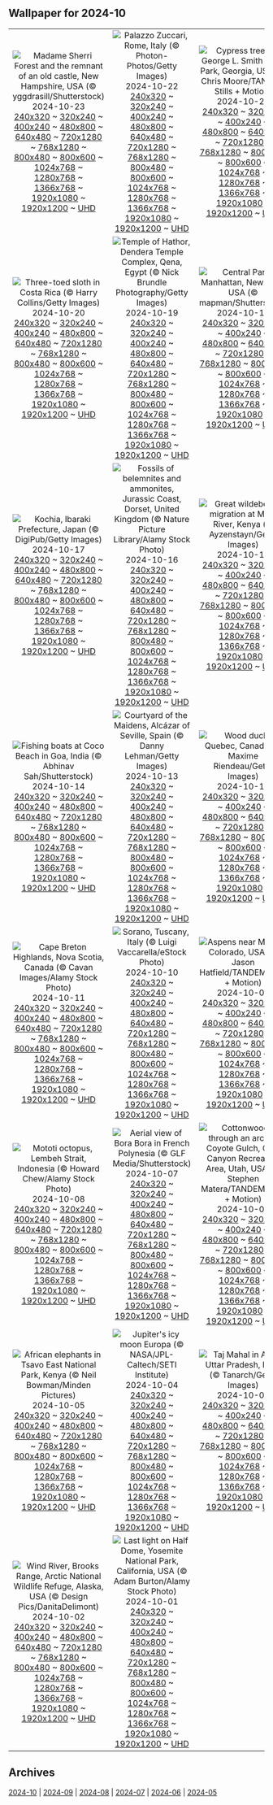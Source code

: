 ## Wallpaper for 2024-10
|      |      |      |
| :----: | :----: | :----: |
|![Madame Sherri Forest and the remnant of an old castle, New Hampshire, USA (© yggdrasill/Shutterstock)](https://www.bing.com/th?id=OHR.MadameSherriCastle_ROW2980735079_320x240.jpg)<br />2024-10-23<br />[240x320](https://www.bing.com/th?id=OHR.MadameSherriCastle_ROW2980735079_240x320.jpg) ~ [320x240](https://www.bing.com/th?id=OHR.MadameSherriCastle_ROW2980735079_320x240.jpg) ~ [400x240](https://www.bing.com/th?id=OHR.MadameSherriCastle_ROW2980735079_400x240.jpg) ~ [480x800](https://www.bing.com/th?id=OHR.MadameSherriCastle_ROW2980735079_480x800.jpg) ~ [640x480](https://www.bing.com/th?id=OHR.MadameSherriCastle_ROW2980735079_640x480.jpg) ~ [720x1280](https://www.bing.com/th?id=OHR.MadameSherriCastle_ROW2980735079_720x1280.jpg) ~ [768x1280](https://www.bing.com/th?id=OHR.MadameSherriCastle_ROW2980735079_768x1280.jpg) ~ [800x480](https://www.bing.com/th?id=OHR.MadameSherriCastle_ROW2980735079_800x480.jpg) ~ [800x600](https://www.bing.com/th?id=OHR.MadameSherriCastle_ROW2980735079_800x600.jpg) ~ [1024x768](https://www.bing.com/th?id=OHR.MadameSherriCastle_ROW2980735079_1024x768.jpg) ~ [1280x768](https://www.bing.com/th?id=OHR.MadameSherriCastle_ROW2980735079_1280x768.jpg) ~ [1366x768](https://www.bing.com/th?id=OHR.MadameSherriCastle_ROW2980735079_1366x768.jpg) ~ [1920x1080](https://www.bing.com/th?id=OHR.MadameSherriCastle_ROW2980735079_1920x1080.jpg) ~ [1920x1200](https://www.bing.com/th?id=OHR.MadameSherriCastle_ROW2980735079_1920x1200.jpg) ~ [UHD](https://www.bing.com/th?id=OHR.MadameSherriCastle_ROW2980735079_UHD.jpg)|![Palazzo Zuccari, Rome, Italy (© Photon-Photos/Getty Images)](https://www.bing.com/th?id=OHR.MonsterDoor_ROW2254969406_320x240.jpg)<br />2024-10-22<br />[240x320](https://www.bing.com/th?id=OHR.MonsterDoor_ROW2254969406_240x320.jpg) ~ [320x240](https://www.bing.com/th?id=OHR.MonsterDoor_ROW2254969406_320x240.jpg) ~ [400x240](https://www.bing.com/th?id=OHR.MonsterDoor_ROW2254969406_400x240.jpg) ~ [480x800](https://www.bing.com/th?id=OHR.MonsterDoor_ROW2254969406_480x800.jpg) ~ [640x480](https://www.bing.com/th?id=OHR.MonsterDoor_ROW2254969406_640x480.jpg) ~ [720x1280](https://www.bing.com/th?id=OHR.MonsterDoor_ROW2254969406_720x1280.jpg) ~ [768x1280](https://www.bing.com/th?id=OHR.MonsterDoor_ROW2254969406_768x1280.jpg) ~ [800x480](https://www.bing.com/th?id=OHR.MonsterDoor_ROW2254969406_800x480.jpg) ~ [800x600](https://www.bing.com/th?id=OHR.MonsterDoor_ROW2254969406_800x600.jpg) ~ [1024x768](https://www.bing.com/th?id=OHR.MonsterDoor_ROW2254969406_1024x768.jpg) ~ [1280x768](https://www.bing.com/th?id=OHR.MonsterDoor_ROW2254969406_1280x768.jpg) ~ [1366x768](https://www.bing.com/th?id=OHR.MonsterDoor_ROW2254969406_1366x768.jpg) ~ [1920x1080](https://www.bing.com/th?id=OHR.MonsterDoor_ROW2254969406_1920x1080.jpg) ~ [1920x1200](https://www.bing.com/th?id=OHR.MonsterDoor_ROW2254969406_1920x1200.jpg) ~ [UHD](https://www.bing.com/th?id=OHR.MonsterDoor_ROW2254969406_UHD.jpg)|![Cypress trees in George L. Smith State Park, Georgia, USA (© Chris Moore/TANDEM Stills + Motion)](https://www.bing.com/th?id=OHR.AutumnCypress_ROW2544482735_320x240.jpg)<br />2024-10-21<br />[240x320](https://www.bing.com/th?id=OHR.AutumnCypress_ROW2544482735_240x320.jpg) ~ [320x240](https://www.bing.com/th?id=OHR.AutumnCypress_ROW2544482735_320x240.jpg) ~ [400x240](https://www.bing.com/th?id=OHR.AutumnCypress_ROW2544482735_400x240.jpg) ~ [480x800](https://www.bing.com/th?id=OHR.AutumnCypress_ROW2544482735_480x800.jpg) ~ [640x480](https://www.bing.com/th?id=OHR.AutumnCypress_ROW2544482735_640x480.jpg) ~ [720x1280](https://www.bing.com/th?id=OHR.AutumnCypress_ROW2544482735_720x1280.jpg) ~ [768x1280](https://www.bing.com/th?id=OHR.AutumnCypress_ROW2544482735_768x1280.jpg) ~ [800x480](https://www.bing.com/th?id=OHR.AutumnCypress_ROW2544482735_800x480.jpg) ~ [800x600](https://www.bing.com/th?id=OHR.AutumnCypress_ROW2544482735_800x600.jpg) ~ [1024x768](https://www.bing.com/th?id=OHR.AutumnCypress_ROW2544482735_1024x768.jpg) ~ [1280x768](https://www.bing.com/th?id=OHR.AutumnCypress_ROW2544482735_1280x768.jpg) ~ [1366x768](https://www.bing.com/th?id=OHR.AutumnCypress_ROW2544482735_1366x768.jpg) ~ [1920x1080](https://www.bing.com/th?id=OHR.AutumnCypress_ROW2544482735_1920x1080.jpg) ~ [1920x1200](https://www.bing.com/th?id=OHR.AutumnCypress_ROW2544482735_1920x1200.jpg) ~ [UHD](https://www.bing.com/th?id=OHR.AutumnCypress_ROW2544482735_UHD.jpg)|
|![Three-toed sloth in Costa Rica (© Harry Collins/Getty Images)](https://www.bing.com/th?id=OHR.SmilingSloth_ROW2407860543_320x240.jpg)<br />2024-10-20<br />[240x320](https://www.bing.com/th?id=OHR.SmilingSloth_ROW2407860543_240x320.jpg) ~ [320x240](https://www.bing.com/th?id=OHR.SmilingSloth_ROW2407860543_320x240.jpg) ~ [400x240](https://www.bing.com/th?id=OHR.SmilingSloth_ROW2407860543_400x240.jpg) ~ [480x800](https://www.bing.com/th?id=OHR.SmilingSloth_ROW2407860543_480x800.jpg) ~ [640x480](https://www.bing.com/th?id=OHR.SmilingSloth_ROW2407860543_640x480.jpg) ~ [720x1280](https://www.bing.com/th?id=OHR.SmilingSloth_ROW2407860543_720x1280.jpg) ~ [768x1280](https://www.bing.com/th?id=OHR.SmilingSloth_ROW2407860543_768x1280.jpg) ~ [800x480](https://www.bing.com/th?id=OHR.SmilingSloth_ROW2407860543_800x480.jpg) ~ [800x600](https://www.bing.com/th?id=OHR.SmilingSloth_ROW2407860543_800x600.jpg) ~ [1024x768](https://www.bing.com/th?id=OHR.SmilingSloth_ROW2407860543_1024x768.jpg) ~ [1280x768](https://www.bing.com/th?id=OHR.SmilingSloth_ROW2407860543_1280x768.jpg) ~ [1366x768](https://www.bing.com/th?id=OHR.SmilingSloth_ROW2407860543_1366x768.jpg) ~ [1920x1080](https://www.bing.com/th?id=OHR.SmilingSloth_ROW2407860543_1920x1080.jpg) ~ [1920x1200](https://www.bing.com/th?id=OHR.SmilingSloth_ROW2407860543_1920x1200.jpg) ~ [UHD](https://www.bing.com/th?id=OHR.SmilingSloth_ROW2407860543_UHD.jpg)|![Temple of Hathor, Dendera Temple Complex, Qena, Egypt (© Nick Brundle Photography/Getty Images)](https://www.bing.com/th?id=OHR.DenderaTemple_ROW1565970744_320x240.jpg)<br />2024-10-19<br />[240x320](https://www.bing.com/th?id=OHR.DenderaTemple_ROW1565970744_240x320.jpg) ~ [320x240](https://www.bing.com/th?id=OHR.DenderaTemple_ROW1565970744_320x240.jpg) ~ [400x240](https://www.bing.com/th?id=OHR.DenderaTemple_ROW1565970744_400x240.jpg) ~ [480x800](https://www.bing.com/th?id=OHR.DenderaTemple_ROW1565970744_480x800.jpg) ~ [640x480](https://www.bing.com/th?id=OHR.DenderaTemple_ROW1565970744_640x480.jpg) ~ [720x1280](https://www.bing.com/th?id=OHR.DenderaTemple_ROW1565970744_720x1280.jpg) ~ [768x1280](https://www.bing.com/th?id=OHR.DenderaTemple_ROW1565970744_768x1280.jpg) ~ [800x480](https://www.bing.com/th?id=OHR.DenderaTemple_ROW1565970744_800x480.jpg) ~ [800x600](https://www.bing.com/th?id=OHR.DenderaTemple_ROW1565970744_800x600.jpg) ~ [1024x768](https://www.bing.com/th?id=OHR.DenderaTemple_ROW1565970744_1024x768.jpg) ~ [1280x768](https://www.bing.com/th?id=OHR.DenderaTemple_ROW1565970744_1280x768.jpg) ~ [1366x768](https://www.bing.com/th?id=OHR.DenderaTemple_ROW1565970744_1366x768.jpg) ~ [1920x1080](https://www.bing.com/th?id=OHR.DenderaTemple_ROW1565970744_1920x1080.jpg) ~ [1920x1200](https://www.bing.com/th?id=OHR.DenderaTemple_ROW1565970744_1920x1200.jpg) ~ [UHD](https://www.bing.com/th?id=OHR.DenderaTemple_ROW1565970744_UHD.jpg)|![Central Park, Manhattan, New York, USA (© mapman/Shutterstock)](https://www.bing.com/th?id=OHR.CentralParkAutumn_ROW2004726043_320x240.jpg)<br />2024-10-18<br />[240x320](https://www.bing.com/th?id=OHR.CentralParkAutumn_ROW2004726043_240x320.jpg) ~ [320x240](https://www.bing.com/th?id=OHR.CentralParkAutumn_ROW2004726043_320x240.jpg) ~ [400x240](https://www.bing.com/th?id=OHR.CentralParkAutumn_ROW2004726043_400x240.jpg) ~ [480x800](https://www.bing.com/th?id=OHR.CentralParkAutumn_ROW2004726043_480x800.jpg) ~ [640x480](https://www.bing.com/th?id=OHR.CentralParkAutumn_ROW2004726043_640x480.jpg) ~ [720x1280](https://www.bing.com/th?id=OHR.CentralParkAutumn_ROW2004726043_720x1280.jpg) ~ [768x1280](https://www.bing.com/th?id=OHR.CentralParkAutumn_ROW2004726043_768x1280.jpg) ~ [800x480](https://www.bing.com/th?id=OHR.CentralParkAutumn_ROW2004726043_800x480.jpg) ~ [800x600](https://www.bing.com/th?id=OHR.CentralParkAutumn_ROW2004726043_800x600.jpg) ~ [1024x768](https://www.bing.com/th?id=OHR.CentralParkAutumn_ROW2004726043_1024x768.jpg) ~ [1280x768](https://www.bing.com/th?id=OHR.CentralParkAutumn_ROW2004726043_1280x768.jpg) ~ [1366x768](https://www.bing.com/th?id=OHR.CentralParkAutumn_ROW2004726043_1366x768.jpg) ~ [1920x1080](https://www.bing.com/th?id=OHR.CentralParkAutumn_ROW2004726043_1920x1080.jpg) ~ [1920x1200](https://www.bing.com/th?id=OHR.CentralParkAutumn_ROW2004726043_1920x1200.jpg) ~ [UHD](https://www.bing.com/th?id=OHR.CentralParkAutumn_ROW2004726043_UHD.jpg)|
|![Kochia, Ibaraki Prefecture, Japan (© DigiPub/Getty Images)](https://www.bing.com/th?id=OHR.KochiaJapan_ROW2709910683_320x240.jpg)<br />2024-10-17<br />[240x320](https://www.bing.com/th?id=OHR.KochiaJapan_ROW2709910683_240x320.jpg) ~ [320x240](https://www.bing.com/th?id=OHR.KochiaJapan_ROW2709910683_320x240.jpg) ~ [400x240](https://www.bing.com/th?id=OHR.KochiaJapan_ROW2709910683_400x240.jpg) ~ [480x800](https://www.bing.com/th?id=OHR.KochiaJapan_ROW2709910683_480x800.jpg) ~ [640x480](https://www.bing.com/th?id=OHR.KochiaJapan_ROW2709910683_640x480.jpg) ~ [720x1280](https://www.bing.com/th?id=OHR.KochiaJapan_ROW2709910683_720x1280.jpg) ~ [768x1280](https://www.bing.com/th?id=OHR.KochiaJapan_ROW2709910683_768x1280.jpg) ~ [800x480](https://www.bing.com/th?id=OHR.KochiaJapan_ROW2709910683_800x480.jpg) ~ [800x600](https://www.bing.com/th?id=OHR.KochiaJapan_ROW2709910683_800x600.jpg) ~ [1024x768](https://www.bing.com/th?id=OHR.KochiaJapan_ROW2709910683_1024x768.jpg) ~ [1280x768](https://www.bing.com/th?id=OHR.KochiaJapan_ROW2709910683_1280x768.jpg) ~ [1366x768](https://www.bing.com/th?id=OHR.KochiaJapan_ROW2709910683_1366x768.jpg) ~ [1920x1080](https://www.bing.com/th?id=OHR.KochiaJapan_ROW2709910683_1920x1080.jpg) ~ [1920x1200](https://www.bing.com/th?id=OHR.KochiaJapan_ROW2709910683_1920x1200.jpg) ~ [UHD](https://www.bing.com/th?id=OHR.KochiaJapan_ROW2709910683_UHD.jpg)|![Fossils of belemnites and ammonites, Jurassic Coast, Dorset, United Kingdom (© Nature Picture Library/Alamy Stock Photo)](https://www.bing.com/th?id=OHR.FossilsDorset_ROW2405674098_320x240.jpg)<br />2024-10-16<br />[240x320](https://www.bing.com/th?id=OHR.FossilsDorset_ROW2405674098_240x320.jpg) ~ [320x240](https://www.bing.com/th?id=OHR.FossilsDorset_ROW2405674098_320x240.jpg) ~ [400x240](https://www.bing.com/th?id=OHR.FossilsDorset_ROW2405674098_400x240.jpg) ~ [480x800](https://www.bing.com/th?id=OHR.FossilsDorset_ROW2405674098_480x800.jpg) ~ [640x480](https://www.bing.com/th?id=OHR.FossilsDorset_ROW2405674098_640x480.jpg) ~ [720x1280](https://www.bing.com/th?id=OHR.FossilsDorset_ROW2405674098_720x1280.jpg) ~ [768x1280](https://www.bing.com/th?id=OHR.FossilsDorset_ROW2405674098_768x1280.jpg) ~ [800x480](https://www.bing.com/th?id=OHR.FossilsDorset_ROW2405674098_800x480.jpg) ~ [800x600](https://www.bing.com/th?id=OHR.FossilsDorset_ROW2405674098_800x600.jpg) ~ [1024x768](https://www.bing.com/th?id=OHR.FossilsDorset_ROW2405674098_1024x768.jpg) ~ [1280x768](https://www.bing.com/th?id=OHR.FossilsDorset_ROW2405674098_1280x768.jpg) ~ [1366x768](https://www.bing.com/th?id=OHR.FossilsDorset_ROW2405674098_1366x768.jpg) ~ [1920x1080](https://www.bing.com/th?id=OHR.FossilsDorset_ROW2405674098_1920x1080.jpg) ~ [1920x1200](https://www.bing.com/th?id=OHR.FossilsDorset_ROW2405674098_1920x1200.jpg) ~ [UHD](https://www.bing.com/th?id=OHR.FossilsDorset_ROW2405674098_UHD.jpg)|![Great wildebeest migration at Mara River, Kenya (© Ayzenstayn/Getty Images)](https://www.bing.com/th?id=OHR.MaraMigration_ROW5831345808_320x240.jpg)<br />2024-10-15<br />[240x320](https://www.bing.com/th?id=OHR.MaraMigration_ROW5831345808_240x320.jpg) ~ [320x240](https://www.bing.com/th?id=OHR.MaraMigration_ROW5831345808_320x240.jpg) ~ [400x240](https://www.bing.com/th?id=OHR.MaraMigration_ROW5831345808_400x240.jpg) ~ [480x800](https://www.bing.com/th?id=OHR.MaraMigration_ROW5831345808_480x800.jpg) ~ [640x480](https://www.bing.com/th?id=OHR.MaraMigration_ROW5831345808_640x480.jpg) ~ [720x1280](https://www.bing.com/th?id=OHR.MaraMigration_ROW5831345808_720x1280.jpg) ~ [768x1280](https://www.bing.com/th?id=OHR.MaraMigration_ROW5831345808_768x1280.jpg) ~ [800x480](https://www.bing.com/th?id=OHR.MaraMigration_ROW5831345808_800x480.jpg) ~ [800x600](https://www.bing.com/th?id=OHR.MaraMigration_ROW5831345808_800x600.jpg) ~ [1024x768](https://www.bing.com/th?id=OHR.MaraMigration_ROW5831345808_1024x768.jpg) ~ [1280x768](https://www.bing.com/th?id=OHR.MaraMigration_ROW5831345808_1280x768.jpg) ~ [1366x768](https://www.bing.com/th?id=OHR.MaraMigration_ROW5831345808_1366x768.jpg) ~ [1920x1080](https://www.bing.com/th?id=OHR.MaraMigration_ROW5831345808_1920x1080.jpg) ~ [1920x1200](https://www.bing.com/th?id=OHR.MaraMigration_ROW5831345808_1920x1200.jpg) ~ [UHD](https://www.bing.com/th?id=OHR.MaraMigration_ROW5831345808_UHD.jpg)|
|![Fishing boats at Coco Beach in Goa, India (© Abhinav Sah/Shutterstock)](https://www.bing.com/th?id=OHR.CocoBeach_ROW1563343376_320x240.jpg)<br />2024-10-14<br />[240x320](https://www.bing.com/th?id=OHR.CocoBeach_ROW1563343376_240x320.jpg) ~ [320x240](https://www.bing.com/th?id=OHR.CocoBeach_ROW1563343376_320x240.jpg) ~ [400x240](https://www.bing.com/th?id=OHR.CocoBeach_ROW1563343376_400x240.jpg) ~ [480x800](https://www.bing.com/th?id=OHR.CocoBeach_ROW1563343376_480x800.jpg) ~ [640x480](https://www.bing.com/th?id=OHR.CocoBeach_ROW1563343376_640x480.jpg) ~ [720x1280](https://www.bing.com/th?id=OHR.CocoBeach_ROW1563343376_720x1280.jpg) ~ [768x1280](https://www.bing.com/th?id=OHR.CocoBeach_ROW1563343376_768x1280.jpg) ~ [800x480](https://www.bing.com/th?id=OHR.CocoBeach_ROW1563343376_800x480.jpg) ~ [800x600](https://www.bing.com/th?id=OHR.CocoBeach_ROW1563343376_800x600.jpg) ~ [1024x768](https://www.bing.com/th?id=OHR.CocoBeach_ROW1563343376_1024x768.jpg) ~ [1280x768](https://www.bing.com/th?id=OHR.CocoBeach_ROW1563343376_1280x768.jpg) ~ [1366x768](https://www.bing.com/th?id=OHR.CocoBeach_ROW1563343376_1366x768.jpg) ~ [1920x1080](https://www.bing.com/th?id=OHR.CocoBeach_ROW1563343376_1920x1080.jpg) ~ [1920x1200](https://www.bing.com/th?id=OHR.CocoBeach_ROW1563343376_1920x1200.jpg) ~ [UHD](https://www.bing.com/th?id=OHR.CocoBeach_ROW1563343376_UHD.jpg)|![Courtyard of the Maidens, Alcázar of Seville, Spain (© Danny Lehman/Getty Images)](https://www.bing.com/th?id=OHR.AlcazarSeville_ROW0922888067_320x240.jpg)<br />2024-10-13<br />[240x320](https://www.bing.com/th?id=OHR.AlcazarSeville_ROW0922888067_240x320.jpg) ~ [320x240](https://www.bing.com/th?id=OHR.AlcazarSeville_ROW0922888067_320x240.jpg) ~ [400x240](https://www.bing.com/th?id=OHR.AlcazarSeville_ROW0922888067_400x240.jpg) ~ [480x800](https://www.bing.com/th?id=OHR.AlcazarSeville_ROW0922888067_480x800.jpg) ~ [640x480](https://www.bing.com/th?id=OHR.AlcazarSeville_ROW0922888067_640x480.jpg) ~ [720x1280](https://www.bing.com/th?id=OHR.AlcazarSeville_ROW0922888067_720x1280.jpg) ~ [768x1280](https://www.bing.com/th?id=OHR.AlcazarSeville_ROW0922888067_768x1280.jpg) ~ [800x480](https://www.bing.com/th?id=OHR.AlcazarSeville_ROW0922888067_800x480.jpg) ~ [800x600](https://www.bing.com/th?id=OHR.AlcazarSeville_ROW0922888067_800x600.jpg) ~ [1024x768](https://www.bing.com/th?id=OHR.AlcazarSeville_ROW0922888067_1024x768.jpg) ~ [1280x768](https://www.bing.com/th?id=OHR.AlcazarSeville_ROW0922888067_1280x768.jpg) ~ [1366x768](https://www.bing.com/th?id=OHR.AlcazarSeville_ROW0922888067_1366x768.jpg) ~ [1920x1080](https://www.bing.com/th?id=OHR.AlcazarSeville_ROW0922888067_1920x1080.jpg) ~ [1920x1200](https://www.bing.com/th?id=OHR.AlcazarSeville_ROW0922888067_1920x1200.jpg) ~ [UHD](https://www.bing.com/th?id=OHR.AlcazarSeville_ROW0922888067_UHD.jpg)|![Wood duck, Quebec, Canada (© Maxime Riendeau/Getty Images)](https://www.bing.com/th?id=OHR.QuebecDuck_ROW0409459903_320x240.jpg)<br />2024-10-12<br />[240x320](https://www.bing.com/th?id=OHR.QuebecDuck_ROW0409459903_240x320.jpg) ~ [320x240](https://www.bing.com/th?id=OHR.QuebecDuck_ROW0409459903_320x240.jpg) ~ [400x240](https://www.bing.com/th?id=OHR.QuebecDuck_ROW0409459903_400x240.jpg) ~ [480x800](https://www.bing.com/th?id=OHR.QuebecDuck_ROW0409459903_480x800.jpg) ~ [640x480](https://www.bing.com/th?id=OHR.QuebecDuck_ROW0409459903_640x480.jpg) ~ [720x1280](https://www.bing.com/th?id=OHR.QuebecDuck_ROW0409459903_720x1280.jpg) ~ [768x1280](https://www.bing.com/th?id=OHR.QuebecDuck_ROW0409459903_768x1280.jpg) ~ [800x480](https://www.bing.com/th?id=OHR.QuebecDuck_ROW0409459903_800x480.jpg) ~ [800x600](https://www.bing.com/th?id=OHR.QuebecDuck_ROW0409459903_800x600.jpg) ~ [1024x768](https://www.bing.com/th?id=OHR.QuebecDuck_ROW0409459903_1024x768.jpg) ~ [1280x768](https://www.bing.com/th?id=OHR.QuebecDuck_ROW0409459903_1280x768.jpg) ~ [1366x768](https://www.bing.com/th?id=OHR.QuebecDuck_ROW0409459903_1366x768.jpg) ~ [1920x1080](https://www.bing.com/th?id=OHR.QuebecDuck_ROW0409459903_1920x1080.jpg) ~ [1920x1200](https://www.bing.com/th?id=OHR.QuebecDuck_ROW0409459903_1920x1200.jpg) ~ [UHD](https://www.bing.com/th?id=OHR.QuebecDuck_ROW0409459903_UHD.jpg)|
|![Cape Breton Highlands, Nova Scotia, Canada (© Cavan Images/Alamy Stock Photo)](https://www.bing.com/th?id=OHR.CelticColours_ROW3861704608_320x240.jpg)<br />2024-10-11<br />[240x320](https://www.bing.com/th?id=OHR.CelticColours_ROW3861704608_240x320.jpg) ~ [320x240](https://www.bing.com/th?id=OHR.CelticColours_ROW3861704608_320x240.jpg) ~ [400x240](https://www.bing.com/th?id=OHR.CelticColours_ROW3861704608_400x240.jpg) ~ [480x800](https://www.bing.com/th?id=OHR.CelticColours_ROW3861704608_480x800.jpg) ~ [640x480](https://www.bing.com/th?id=OHR.CelticColours_ROW3861704608_640x480.jpg) ~ [720x1280](https://www.bing.com/th?id=OHR.CelticColours_ROW3861704608_720x1280.jpg) ~ [768x1280](https://www.bing.com/th?id=OHR.CelticColours_ROW3861704608_768x1280.jpg) ~ [800x480](https://www.bing.com/th?id=OHR.CelticColours_ROW3861704608_800x480.jpg) ~ [800x600](https://www.bing.com/th?id=OHR.CelticColours_ROW3861704608_800x600.jpg) ~ [1024x768](https://www.bing.com/th?id=OHR.CelticColours_ROW3861704608_1024x768.jpg) ~ [1280x768](https://www.bing.com/th?id=OHR.CelticColours_ROW3861704608_1280x768.jpg) ~ [1366x768](https://www.bing.com/th?id=OHR.CelticColours_ROW3861704608_1366x768.jpg) ~ [1920x1080](https://www.bing.com/th?id=OHR.CelticColours_ROW3861704608_1920x1080.jpg) ~ [1920x1200](https://www.bing.com/th?id=OHR.CelticColours_ROW3861704608_1920x1200.jpg) ~ [UHD](https://www.bing.com/th?id=OHR.CelticColours_ROW3861704608_UHD.jpg)|![Sorano, Tuscany, Italy (© Luigi Vaccarella/eStock Photo)](https://www.bing.com/th?id=OHR.SoranoItaly_ROW9659332544_320x240.jpg)<br />2024-10-10<br />[240x320](https://www.bing.com/th?id=OHR.SoranoItaly_ROW9659332544_240x320.jpg) ~ [320x240](https://www.bing.com/th?id=OHR.SoranoItaly_ROW9659332544_320x240.jpg) ~ [400x240](https://www.bing.com/th?id=OHR.SoranoItaly_ROW9659332544_400x240.jpg) ~ [480x800](https://www.bing.com/th?id=OHR.SoranoItaly_ROW9659332544_480x800.jpg) ~ [640x480](https://www.bing.com/th?id=OHR.SoranoItaly_ROW9659332544_640x480.jpg) ~ [720x1280](https://www.bing.com/th?id=OHR.SoranoItaly_ROW9659332544_720x1280.jpg) ~ [768x1280](https://www.bing.com/th?id=OHR.SoranoItaly_ROW9659332544_768x1280.jpg) ~ [800x480](https://www.bing.com/th?id=OHR.SoranoItaly_ROW9659332544_800x480.jpg) ~ [800x600](https://www.bing.com/th?id=OHR.SoranoItaly_ROW9659332544_800x600.jpg) ~ [1024x768](https://www.bing.com/th?id=OHR.SoranoItaly_ROW9659332544_1024x768.jpg) ~ [1280x768](https://www.bing.com/th?id=OHR.SoranoItaly_ROW9659332544_1280x768.jpg) ~ [1366x768](https://www.bing.com/th?id=OHR.SoranoItaly_ROW9659332544_1366x768.jpg) ~ [1920x1080](https://www.bing.com/th?id=OHR.SoranoItaly_ROW9659332544_1920x1080.jpg) ~ [1920x1200](https://www.bing.com/th?id=OHR.SoranoItaly_ROW9659332544_1920x1200.jpg) ~ [UHD](https://www.bing.com/th?id=OHR.SoranoItaly_ROW9659332544_UHD.jpg)|![Aspens near Marble, Colorado, USA (© Jason Hatfield/TANDEM Stills + Motion)](https://www.bing.com/th?id=OHR.AspensColorado_ROW9309949443_320x240.jpg)<br />2024-10-09<br />[240x320](https://www.bing.com/th?id=OHR.AspensColorado_ROW9309949443_240x320.jpg) ~ [320x240](https://www.bing.com/th?id=OHR.AspensColorado_ROW9309949443_320x240.jpg) ~ [400x240](https://www.bing.com/th?id=OHR.AspensColorado_ROW9309949443_400x240.jpg) ~ [480x800](https://www.bing.com/th?id=OHR.AspensColorado_ROW9309949443_480x800.jpg) ~ [640x480](https://www.bing.com/th?id=OHR.AspensColorado_ROW9309949443_640x480.jpg) ~ [720x1280](https://www.bing.com/th?id=OHR.AspensColorado_ROW9309949443_720x1280.jpg) ~ [768x1280](https://www.bing.com/th?id=OHR.AspensColorado_ROW9309949443_768x1280.jpg) ~ [800x480](https://www.bing.com/th?id=OHR.AspensColorado_ROW9309949443_800x480.jpg) ~ [800x600](https://www.bing.com/th?id=OHR.AspensColorado_ROW9309949443_800x600.jpg) ~ [1024x768](https://www.bing.com/th?id=OHR.AspensColorado_ROW9309949443_1024x768.jpg) ~ [1280x768](https://www.bing.com/th?id=OHR.AspensColorado_ROW9309949443_1280x768.jpg) ~ [1366x768](https://www.bing.com/th?id=OHR.AspensColorado_ROW9309949443_1366x768.jpg) ~ [1920x1080](https://www.bing.com/th?id=OHR.AspensColorado_ROW9309949443_1920x1080.jpg) ~ [1920x1200](https://www.bing.com/th?id=OHR.AspensColorado_ROW9309949443_1920x1200.jpg) ~ [UHD](https://www.bing.com/th?id=OHR.AspensColorado_ROW9309949443_UHD.jpg)|
|![Mototi octopus, Lembeh Strait, Indonesia (© Howard Chew/Alamy Stock Photo)](https://www.bing.com/th?id=OHR.MototiOctopus_ROW8930489347_320x240.jpg)<br />2024-10-08<br />[240x320](https://www.bing.com/th?id=OHR.MototiOctopus_ROW8930489347_240x320.jpg) ~ [320x240](https://www.bing.com/th?id=OHR.MototiOctopus_ROW8930489347_320x240.jpg) ~ [400x240](https://www.bing.com/th?id=OHR.MototiOctopus_ROW8930489347_400x240.jpg) ~ [480x800](https://www.bing.com/th?id=OHR.MototiOctopus_ROW8930489347_480x800.jpg) ~ [640x480](https://www.bing.com/th?id=OHR.MototiOctopus_ROW8930489347_640x480.jpg) ~ [720x1280](https://www.bing.com/th?id=OHR.MototiOctopus_ROW8930489347_720x1280.jpg) ~ [768x1280](https://www.bing.com/th?id=OHR.MototiOctopus_ROW8930489347_768x1280.jpg) ~ [800x480](https://www.bing.com/th?id=OHR.MototiOctopus_ROW8930489347_800x480.jpg) ~ [800x600](https://www.bing.com/th?id=OHR.MototiOctopus_ROW8930489347_800x600.jpg) ~ [1024x768](https://www.bing.com/th?id=OHR.MototiOctopus_ROW8930489347_1024x768.jpg) ~ [1280x768](https://www.bing.com/th?id=OHR.MototiOctopus_ROW8930489347_1280x768.jpg) ~ [1366x768](https://www.bing.com/th?id=OHR.MototiOctopus_ROW8930489347_1366x768.jpg) ~ [1920x1080](https://www.bing.com/th?id=OHR.MototiOctopus_ROW8930489347_1920x1080.jpg) ~ [1920x1200](https://www.bing.com/th?id=OHR.MototiOctopus_ROW8930489347_1920x1200.jpg) ~ [UHD](https://www.bing.com/th?id=OHR.MototiOctopus_ROW8930489347_UHD.jpg)|![Aerial view of Bora Bora in French Polynesia (© GLF Media/Shutterstock)](https://www.bing.com/th?id=OHR.BoraPapeete_ROW2749253003_320x240.jpg)<br />2024-10-07<br />[240x320](https://www.bing.com/th?id=OHR.BoraPapeete_ROW2749253003_240x320.jpg) ~ [320x240](https://www.bing.com/th?id=OHR.BoraPapeete_ROW2749253003_320x240.jpg) ~ [400x240](https://www.bing.com/th?id=OHR.BoraPapeete_ROW2749253003_400x240.jpg) ~ [480x800](https://www.bing.com/th?id=OHR.BoraPapeete_ROW2749253003_480x800.jpg) ~ [640x480](https://www.bing.com/th?id=OHR.BoraPapeete_ROW2749253003_640x480.jpg) ~ [720x1280](https://www.bing.com/th?id=OHR.BoraPapeete_ROW2749253003_720x1280.jpg) ~ [768x1280](https://www.bing.com/th?id=OHR.BoraPapeete_ROW2749253003_768x1280.jpg) ~ [800x480](https://www.bing.com/th?id=OHR.BoraPapeete_ROW2749253003_800x480.jpg) ~ [800x600](https://www.bing.com/th?id=OHR.BoraPapeete_ROW2749253003_800x600.jpg) ~ [1024x768](https://www.bing.com/th?id=OHR.BoraPapeete_ROW2749253003_1024x768.jpg) ~ [1280x768](https://www.bing.com/th?id=OHR.BoraPapeete_ROW2749253003_1280x768.jpg) ~ [1366x768](https://www.bing.com/th?id=OHR.BoraPapeete_ROW2749253003_1366x768.jpg) ~ [1920x1080](https://www.bing.com/th?id=OHR.BoraPapeete_ROW2749253003_1920x1080.jpg) ~ [1920x1200](https://www.bing.com/th?id=OHR.BoraPapeete_ROW2749253003_1920x1200.jpg) ~ [UHD](https://www.bing.com/th?id=OHR.BoraPapeete_ROW2749253003_UHD.jpg)|![Cottonwoods through an arch in Coyote Gulch, Glen Canyon Recreation Area, Utah, USA (© Stephen Matera/TANDEM Stills + Motion)](https://www.bing.com/th?id=OHR.CoyoteGulch_ROW8299172913_320x240.jpg)<br />2024-10-06<br />[240x320](https://www.bing.com/th?id=OHR.CoyoteGulch_ROW8299172913_240x320.jpg) ~ [320x240](https://www.bing.com/th?id=OHR.CoyoteGulch_ROW8299172913_320x240.jpg) ~ [400x240](https://www.bing.com/th?id=OHR.CoyoteGulch_ROW8299172913_400x240.jpg) ~ [480x800](https://www.bing.com/th?id=OHR.CoyoteGulch_ROW8299172913_480x800.jpg) ~ [640x480](https://www.bing.com/th?id=OHR.CoyoteGulch_ROW8299172913_640x480.jpg) ~ [720x1280](https://www.bing.com/th?id=OHR.CoyoteGulch_ROW8299172913_720x1280.jpg) ~ [768x1280](https://www.bing.com/th?id=OHR.CoyoteGulch_ROW8299172913_768x1280.jpg) ~ [800x480](https://www.bing.com/th?id=OHR.CoyoteGulch_ROW8299172913_800x480.jpg) ~ [800x600](https://www.bing.com/th?id=OHR.CoyoteGulch_ROW8299172913_800x600.jpg) ~ [1024x768](https://www.bing.com/th?id=OHR.CoyoteGulch_ROW8299172913_1024x768.jpg) ~ [1280x768](https://www.bing.com/th?id=OHR.CoyoteGulch_ROW8299172913_1280x768.jpg) ~ [1366x768](https://www.bing.com/th?id=OHR.CoyoteGulch_ROW8299172913_1366x768.jpg) ~ [1920x1080](https://www.bing.com/th?id=OHR.CoyoteGulch_ROW8299172913_1920x1080.jpg) ~ [1920x1200](https://www.bing.com/th?id=OHR.CoyoteGulch_ROW8299172913_1920x1200.jpg) ~ [UHD](https://www.bing.com/th?id=OHR.CoyoteGulch_ROW8299172913_UHD.jpg)|
|![African elephants in Tsavo East National Park, Kenya (© Neil Bowman/Minden Pictures)](https://www.bing.com/th?id=OHR.ElephantTeacher_ROW8011424345_320x240.jpg)<br />2024-10-05<br />[240x320](https://www.bing.com/th?id=OHR.ElephantTeacher_ROW8011424345_240x320.jpg) ~ [320x240](https://www.bing.com/th?id=OHR.ElephantTeacher_ROW8011424345_320x240.jpg) ~ [400x240](https://www.bing.com/th?id=OHR.ElephantTeacher_ROW8011424345_400x240.jpg) ~ [480x800](https://www.bing.com/th?id=OHR.ElephantTeacher_ROW8011424345_480x800.jpg) ~ [640x480](https://www.bing.com/th?id=OHR.ElephantTeacher_ROW8011424345_640x480.jpg) ~ [720x1280](https://www.bing.com/th?id=OHR.ElephantTeacher_ROW8011424345_720x1280.jpg) ~ [768x1280](https://www.bing.com/th?id=OHR.ElephantTeacher_ROW8011424345_768x1280.jpg) ~ [800x480](https://www.bing.com/th?id=OHR.ElephantTeacher_ROW8011424345_800x480.jpg) ~ [800x600](https://www.bing.com/th?id=OHR.ElephantTeacher_ROW8011424345_800x600.jpg) ~ [1024x768](https://www.bing.com/th?id=OHR.ElephantTeacher_ROW8011424345_1024x768.jpg) ~ [1280x768](https://www.bing.com/th?id=OHR.ElephantTeacher_ROW8011424345_1280x768.jpg) ~ [1366x768](https://www.bing.com/th?id=OHR.ElephantTeacher_ROW8011424345_1366x768.jpg) ~ [1920x1080](https://www.bing.com/th?id=OHR.ElephantTeacher_ROW8011424345_1920x1080.jpg) ~ [1920x1200](https://www.bing.com/th?id=OHR.ElephantTeacher_ROW8011424345_1920x1200.jpg) ~ [UHD](https://www.bing.com/th?id=OHR.ElephantTeacher_ROW8011424345_UHD.jpg)|![Jupiter's icy moon Europa (© NASA/JPL-Caltech/SETI Institute)](https://www.bing.com/th?id=OHR.EuropaMoon_ROW7675171022_320x240.jpg)<br />2024-10-04<br />[240x320](https://www.bing.com/th?id=OHR.EuropaMoon_ROW7675171022_240x320.jpg) ~ [320x240](https://www.bing.com/th?id=OHR.EuropaMoon_ROW7675171022_320x240.jpg) ~ [400x240](https://www.bing.com/th?id=OHR.EuropaMoon_ROW7675171022_400x240.jpg) ~ [480x800](https://www.bing.com/th?id=OHR.EuropaMoon_ROW7675171022_480x800.jpg) ~ [640x480](https://www.bing.com/th?id=OHR.EuropaMoon_ROW7675171022_640x480.jpg) ~ [720x1280](https://www.bing.com/th?id=OHR.EuropaMoon_ROW7675171022_720x1280.jpg) ~ [768x1280](https://www.bing.com/th?id=OHR.EuropaMoon_ROW7675171022_768x1280.jpg) ~ [800x480](https://www.bing.com/th?id=OHR.EuropaMoon_ROW7675171022_800x480.jpg) ~ [800x600](https://www.bing.com/th?id=OHR.EuropaMoon_ROW7675171022_800x600.jpg) ~ [1024x768](https://www.bing.com/th?id=OHR.EuropaMoon_ROW7675171022_1024x768.jpg) ~ [1280x768](https://www.bing.com/th?id=OHR.EuropaMoon_ROW7675171022_1280x768.jpg) ~ [1366x768](https://www.bing.com/th?id=OHR.EuropaMoon_ROW7675171022_1366x768.jpg) ~ [1920x1080](https://www.bing.com/th?id=OHR.EuropaMoon_ROW7675171022_1920x1080.jpg) ~ [1920x1200](https://www.bing.com/th?id=OHR.EuropaMoon_ROW7675171022_1920x1200.jpg) ~ [UHD](https://www.bing.com/th?id=OHR.EuropaMoon_ROW7675171022_UHD.jpg)|![Taj Mahal in Agra, Uttar Pradesh, India (© Tanarch/Getty Images)](https://www.bing.com/th?id=OHR.TajMahalReflection_ROW8732180669_320x240.jpg)<br />2024-10-03<br />[240x320](https://www.bing.com/th?id=OHR.TajMahalReflection_ROW8732180669_240x320.jpg) ~ [320x240](https://www.bing.com/th?id=OHR.TajMahalReflection_ROW8732180669_320x240.jpg) ~ [400x240](https://www.bing.com/th?id=OHR.TajMahalReflection_ROW8732180669_400x240.jpg) ~ [480x800](https://www.bing.com/th?id=OHR.TajMahalReflection_ROW8732180669_480x800.jpg) ~ [640x480](https://www.bing.com/th?id=OHR.TajMahalReflection_ROW8732180669_640x480.jpg) ~ [720x1280](https://www.bing.com/th?id=OHR.TajMahalReflection_ROW8732180669_720x1280.jpg) ~ [768x1280](https://www.bing.com/th?id=OHR.TajMahalReflection_ROW8732180669_768x1280.jpg) ~ [800x480](https://www.bing.com/th?id=OHR.TajMahalReflection_ROW8732180669_800x480.jpg) ~ [800x600](https://www.bing.com/th?id=OHR.TajMahalReflection_ROW8732180669_800x600.jpg) ~ [1024x768](https://www.bing.com/th?id=OHR.TajMahalReflection_ROW8732180669_1024x768.jpg) ~ [1280x768](https://www.bing.com/th?id=OHR.TajMahalReflection_ROW8732180669_1280x768.jpg) ~ [1366x768](https://www.bing.com/th?id=OHR.TajMahalReflection_ROW8732180669_1366x768.jpg) ~ [1920x1080](https://www.bing.com/th?id=OHR.TajMahalReflection_ROW8732180669_1920x1080.jpg) ~ [1920x1200](https://www.bing.com/th?id=OHR.TajMahalReflection_ROW8732180669_1920x1200.jpg) ~ [UHD](https://www.bing.com/th?id=OHR.TajMahalReflection_ROW8732180669_UHD.jpg)|
|![Wind River, Brooks Range, Arctic National Wildlife Refuge, Alaska, USA (© Design Pics/DanitaDelimont)](https://www.bing.com/th?id=OHR.WindRiverAlaska_ROW8103793021_320x240.jpg)<br />2024-10-02<br />[240x320](https://www.bing.com/th?id=OHR.WindRiverAlaska_ROW8103793021_240x320.jpg) ~ [320x240](https://www.bing.com/th?id=OHR.WindRiverAlaska_ROW8103793021_320x240.jpg) ~ [400x240](https://www.bing.com/th?id=OHR.WindRiverAlaska_ROW8103793021_400x240.jpg) ~ [480x800](https://www.bing.com/th?id=OHR.WindRiverAlaska_ROW8103793021_480x800.jpg) ~ [640x480](https://www.bing.com/th?id=OHR.WindRiverAlaska_ROW8103793021_640x480.jpg) ~ [720x1280](https://www.bing.com/th?id=OHR.WindRiverAlaska_ROW8103793021_720x1280.jpg) ~ [768x1280](https://www.bing.com/th?id=OHR.WindRiverAlaska_ROW8103793021_768x1280.jpg) ~ [800x480](https://www.bing.com/th?id=OHR.WindRiverAlaska_ROW8103793021_800x480.jpg) ~ [800x600](https://www.bing.com/th?id=OHR.WindRiverAlaska_ROW8103793021_800x600.jpg) ~ [1024x768](https://www.bing.com/th?id=OHR.WindRiverAlaska_ROW8103793021_1024x768.jpg) ~ [1280x768](https://www.bing.com/th?id=OHR.WindRiverAlaska_ROW8103793021_1280x768.jpg) ~ [1366x768](https://www.bing.com/th?id=OHR.WindRiverAlaska_ROW8103793021_1366x768.jpg) ~ [1920x1080](https://www.bing.com/th?id=OHR.WindRiverAlaska_ROW8103793021_1920x1080.jpg) ~ [1920x1200](https://www.bing.com/th?id=OHR.WindRiverAlaska_ROW8103793021_1920x1200.jpg) ~ [UHD](https://www.bing.com/th?id=OHR.WindRiverAlaska_ROW8103793021_UHD.jpg)|![Last light on Half Dome, Yosemite National Park, California, USA (© Adam Burton/Alamy Stock Photo)](https://www.bing.com/th?id=OHR.HalfDomeYosemite_ROW8093920979_320x240.jpg)<br />2024-10-01<br />[240x320](https://www.bing.com/th?id=OHR.HalfDomeYosemite_ROW8093920979_240x320.jpg) ~ [320x240](https://www.bing.com/th?id=OHR.HalfDomeYosemite_ROW8093920979_320x240.jpg) ~ [400x240](https://www.bing.com/th?id=OHR.HalfDomeYosemite_ROW8093920979_400x240.jpg) ~ [480x800](https://www.bing.com/th?id=OHR.HalfDomeYosemite_ROW8093920979_480x800.jpg) ~ [640x480](https://www.bing.com/th?id=OHR.HalfDomeYosemite_ROW8093920979_640x480.jpg) ~ [720x1280](https://www.bing.com/th?id=OHR.HalfDomeYosemite_ROW8093920979_720x1280.jpg) ~ [768x1280](https://www.bing.com/th?id=OHR.HalfDomeYosemite_ROW8093920979_768x1280.jpg) ~ [800x480](https://www.bing.com/th?id=OHR.HalfDomeYosemite_ROW8093920979_800x480.jpg) ~ [800x600](https://www.bing.com/th?id=OHR.HalfDomeYosemite_ROW8093920979_800x600.jpg) ~ [1024x768](https://www.bing.com/th?id=OHR.HalfDomeYosemite_ROW8093920979_1024x768.jpg) ~ [1280x768](https://www.bing.com/th?id=OHR.HalfDomeYosemite_ROW8093920979_1280x768.jpg) ~ [1366x768](https://www.bing.com/th?id=OHR.HalfDomeYosemite_ROW8093920979_1366x768.jpg) ~ [1920x1080](https://www.bing.com/th?id=OHR.HalfDomeYosemite_ROW8093920979_1920x1080.jpg) ~ [1920x1200](https://www.bing.com/th?id=OHR.HalfDomeYosemite_ROW8093920979_1920x1200.jpg) ~ [UHD](https://www.bing.com/th?id=OHR.HalfDomeYosemite_ROW8093920979_UHD.jpg)|

## Archives
[2024-10](/archives/2024-10/) | [2024-09](/archives/2024-09/) | [2024-08](/archives/2024-08/) | [2024-07](/archives/2024-07/) | [2024-06](/archives/2024-06/) | [2024-05](/archives/2024-05/)